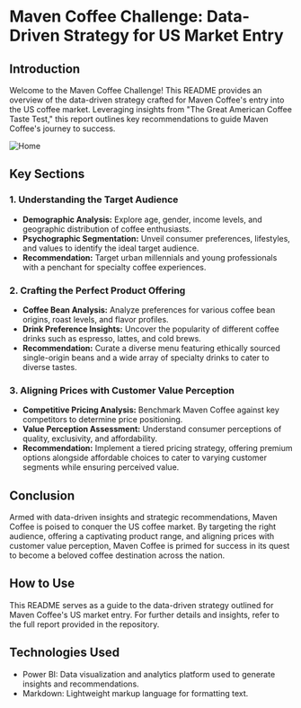# Maven Coffee Challenge: Data-Driven Strategy for US Market Entry

## Introduction
Welcome to the Maven Coffee Challenge! This README provides an overview of the data-driven strategy crafted for Maven Coffee's entry into the US coffee market. Leveraging insights from "The Great American Coffee Taste Test," this report outlines key recommendations to guide Maven Coffee's journey to success.


![Home](https://github.com/MelatKebedeAbraham/Maven-Coffee-Challenge/assets/132658597/91a86736-1fa3-487f-aa64-30d4b51b6966)


## Key Sections

### 1. Understanding the Target Audience
- **Demographic Analysis:** Explore age, gender, income levels, and geographic distribution of coffee enthusiasts.
- **Psychographic Segmentation:** Unveil consumer preferences, lifestyles, and values to identify the ideal target audience.
- **Recommendation:** Target urban millennials and young professionals with a penchant for specialty coffee experiences.

### 2. Crafting the Perfect Product Offering
- **Coffee Bean Analysis:** Analyze preferences for various coffee bean origins, roast levels, and flavor profiles.
- **Drink Preference Insights:** Uncover the popularity of different coffee drinks such as espresso, lattes, and cold brews.
- **Recommendation:** Curate a diverse menu featuring ethically sourced single-origin beans and a wide array of specialty drinks to cater to diverse tastes.

### 3. Aligning Prices with Customer Value Perception
- **Competitive Pricing Analysis:** Benchmark Maven Coffee against key competitors to determine price positioning.
- **Value Perception Assessment:** Understand consumer perceptions of quality, exclusivity, and affordability.
- **Recommendation:** Implement a tiered pricing strategy, offering premium options alongside affordable choices to cater to varying customer segments while ensuring perceived value.

## Conclusion
Armed with data-driven insights and strategic recommendations, Maven Coffee is poised to conquer the US coffee market. By targeting the right audience, offering a captivating product range, and aligning prices with customer value perception, Maven Coffee is primed for success in its quest to become a beloved coffee destination across the nation.

## How to Use
This README serves as a guide to the data-driven strategy outlined for Maven Coffee's US market entry. For further details and insights, refer to the full report provided in the repository.

## Technologies Used
- Power BI: Data visualization and analytics platform used to generate insights and recommendations.
- Markdown: Lightweight markup language for formatting text.

